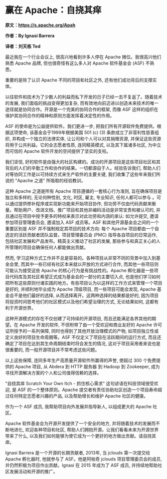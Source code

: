 # 赢在 Apache：自挠其痒

**原文：https://s.apache.org/Apah**

**作者：By Ignasi Barrera**

**译者：刘天栋 Ted**

最近我在一个行业会议上, 很高兴地看到许多人停在 Apache 摊位。我很高兴他们熟悉 Apache 品牌, 但也很奇怪有这么多人对 Apache 软件基金会 (ASF) 不熟悉。

重要的是除了认识 Apache 不同的项目和社区之外, 还有他们成功背后的支撑实体。

以往软件和技术为了少数人的利益而私下开发的日子已经一去不复返了。随着技术的发展, 我们面临的挑战变得更加复杂, 而有效地向前迈进以创造未来技术的唯一途径就是协同合作。开源是一个完美的协同合作的框架, 而像 ASF 这样的组织在保护其协同合作的精神和原则方面发挥着决定性的作用。

ASF 的使命是为公益提供软件。我们更进一步, 把我们所有开源软件免费提供。根据这项使命, 该基金会于1999年根据美国 501 (c) (3) 条款成立了非营利性慈善组织, 并构成一个独立的法律实体, 让公司和个人可以对其捐赠资源, 并保证这些资源将用于公共利益。它的全志愿者性质, 连同精英模式, 以及其下属诸多社区, 为中立而可信的 Apache 软件开发的空间提供了坚实的支柱。

我们坚信, 好的软件是由强大的社区构建的。成功的开源项目是这些项目社区和其背后的人们的辛勤工作和协作的结果。一切都源自于人。经验告诉我们, 帮助人们对等协同工作是以可持续方式来生产软件的主要关键, 我们收集了这些年来我们所说的 "Apache 之道" 所吸取的经验教训。

这种 Apache 之道是所有 Apache 项目遵循的一套核心行为准则, 旨在确保项目是独立和多样的, 无论何种性别, 文化, 时区, 雇主, 专业知识, 任何人都可以参与 。可以通过提供修补程序或实现新功能来开始项目协作, 但功劳不仅由代码贡献来衡量。帮助用户、改进文档、推广项目和其他非编码活动是非常宝贵和被认可的, 并且通过在项目中授予更多的特权来表示对此功劳和内涵的承认: 如允许提交, 邀请参加项目管理委员会, 邀请加入 ASF 成员等。ASF 和其他开源基金会之间的一个重要区别是 ASF 并不强制规定其项目的技术方向: 每个 Apache 项目都由一个自选定的活跃贡献者团队监督。项目管理委员会 (PMC) 指导各自项目的日常运作, 包括社区发展和产品发布。精英主义推动了社区的发展, 那些参与和真正关心的人所管理的项目会确保任何人都能做出贡献。

然而, 学习这种方式工作并不总是容易的。各种项目从非常不同的背景中加入到基金会里, 而其中一些已经有社区本来就以开放的方式进行合作, 而其他一些项目则可能认为接受这些 Apache 的核心行为是有挑战性的。Apache 孵化器是一些项目代码库及其社区希望正式成为基金会的一部分的主要切入点, 也是他们学习如何把所有这些原则付诸实践的地方。有些项目认为以这样的工作方式来管理一个项目是好的, 并顺利地毕业成为 Apache 顶级项目, 而一些项目可能会发现, Apache 基金会不是他们最好的选择, 从而选择离开。这两种选择的结果都是好的, 因为项目将投资时间思考他们的社区模式以及他们希望治理的方式, 无论结果如何, 这都有利于开源世界。

这种开源模式的存在不仅创建了可持续的开源项目, 而且还能满足各界其他的期望。在 Apache 开发的软件, 不但附带了由一个受欢迎和商业友好的 Apache 许可证所授予的一系列保障, 同时也得到了其他开放治理模式的产物, 如项目独立性或定义良好的项目生命周期等。ASF 不仅定义了项目在活跃期间的运行方式, 而且还确定了项目在达到其生命周期结束时将会发生的情况, 这对于项目采用者来说也是很重要的, 而一般开源项目并不常考虑这些问题。

以上这些保障, 连同多年生产高质量开源软件所赢得的声誉, 使超过 300 个免费提供的 Apache 项目, 从 Abdera 到 HTTP 服务器 到 Hadoop 到 Zookeeper, 成为寻找开源解决方案的个人和公司值得信赖的选择。

"自挠其痒 Scratch Your Own Itch - 抓住核心需求" 这句谚语在科技领域很受欢迎, 是 ASF 的一个整体原则。Apache 提交者有责任协助社区创造一个项目寿命超过任何特定志愿者兴趣的产品, 以及帮助增长和维护 Apache 社区的健康。

作为一个 ASF 成员, 我帮助项目向外发展并指导新人, 以组成更大的 Apache 社区。

Apache 软件基金会为开源开发提供了一个安全的地方, 并将随着技术的发展而不断地进化, 欢迎各种项目和社区, 帮助人们拥抱开源。让我们看看未来为开源世界带来了什么, 以及我们如何能够为使它成为一个更好的地方做出贡献。请自挠其痒。

Ignasi Barrera 是一个开源的长期贡献者, 2013年, 当 jclouds 第一次提交给 Apache 孵化器时, 他就参与了 ASF。他是阿帕奇 jclouds 项目管理委员会的成员, 并仍然积极为项目作出贡献。Ignasi 在 2015 年成为了 ASF 成员, 并持续地帮助社区发展活动和开源的推广。

